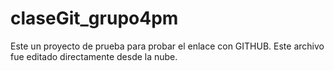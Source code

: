 # claseGit_grupo4pm

Este un proyecto de prueba para probar el enlace con GITHUB. Este archivo fue editado directamente desde la nube.
